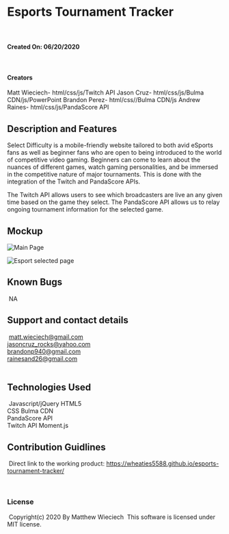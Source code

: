 # Esports Tournament Tracker
​
#### Created On: 06/20/2020
​
#### Creators
Matt Wieciech- html/css/js/Twitch API
Jason Cruz- html/css/js/Bulma CDN/js/PowerPoint
Brandon Perez- html/css//Bulma CDN/js
Andrew Raines- html/css/js/PandaScore API
​
## Description and Features
Select Difficulty is a mobile-friendly website tailored to both avid eSports fans as well as beginner fans who are open to being introduced to the world of competitive video gaming. Beginners can come to learn about the nuances of different games, watch gaming personalities, and be immersed in the competitive nature of major tournaments. This is done with the integration of the Twitch and PandaScore APIs.

The Twitch API allows users to see which broadcasters are live an any given time based on the game they select. The PandaScore API allows us to relay ongoing tournament information for the selected game.
​
## Mockup
![Main Page](https://github.com/wheaties5588/esports-tournament-tracker/blob/RainesBranch/images/Main%20page%20Wireframe.png)

![Esport selected page](https://github.com/wheaties5588/esports-tournament-tracker/blob/RainesBranch/images/selectedEsport%20Wireframe.png)

## Known Bugs
​
NA
​
## Support and contact details
​
matt.wieciech@gmail.com  
jasoncruz_rocks@yahoo.com  
brandonp940@gmail.com  
rainesand26@gmail.com  
​
## Technologies Used
​
Javascript/jQuery
HTML5  
CSS
Bulma CDN  
PandaScore API  
Twitch API 
Moment.js
​
## Contribution Guidlines 
​
Direct link to the working product: https://wheaties5588.github.io/esports-tournament-tracker/

​
### License
​
Copyright(c) 2020 By Matthew Wieciech
​
This software is licensed under MIT license.
